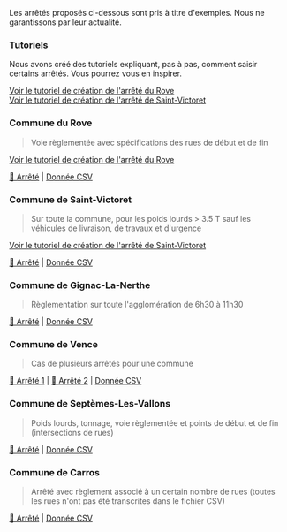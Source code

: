 Les arrêtés proposés ci-dessous sont pris à titre d'exemples. Nous ne garantissons par leur actualité.

### Tutoriels
Nous avons créé des tutoriels expliquant, pas à pas, comment saisir certains arrêtés. Vous pourrez vous en inspirer.

[Voir le tutoriel de création de l'arrêté du Rove](exemples/le-rove.md)  
[Voir le tutoriel de création de l'arrêté de Saint-Victoret](exemples/le-rove.md)

### Commune du Rove
> Voie règlementée avec spécifications des rues de début et de fin  

[Voir le tutoriel de création de l'arrêté du Rove](exemples/le-rove.md)

[📜 Arrêté](examples/le-rove.jpg) | [Donnée CSV](https://github.com/CEREMA/schema-arrete-permanent-circulation/blob/master/exemples/exemple-le-rove-valide.csv)


### Commune de Saint-Victoret
> Sur toute la commune, pour les poids lourds > 3.5 T sauf les véhicules de livraison, de travaux et d'urgence  

[Voir le tutoriel de création de l'arrêté de Saint-Victoret](exemples/le-rove.md)

[📜 Arrêté](examples/st-victoret.png) | [Donnée CSV](https://github.com/CEREMA/schema-arrete-permanent-circulation/blob/master/exemples/exemple-st-victoret-valide.csv)

### Commune de Gignac-La-Nerthe
> Règlementation sur toute l'agglomération de 6h30 à 11h30  

[📜 Arrêté](examples/gignac-la-nerthe.png) | [Donnée CSV](https://github.com/CEREMA/schema-arrete-permanent-circulation/blob/master/exemples/exemple-gignac-valide.csv)


### Commune de Vence
> Cas de plusieurs arrêtés pour une commune  

[📜 Arrêté 1](examples/vence1.png) | [📜 Arrêté 2](examples/vence2.png) | [Donnée CSV](https://github.com/CEREMA/schema-arrete-permanent-circulation/blob/master/exemples/exemple-vence-valide.csv)

### Commune de Septèmes-Les-Vallons
> Poids lourds, tonnage, voie règlementée et points de début et de fin (intersections de rues)   

[📜 Arrêté](examples/septemes-les-vallons.png) | [Donnée CSV](https://github.com/CEREMA/schema-arrete-permanent-circulation/blob/master/exemples/exemple-septemes-valide.csv)

### Commune de Carros
> Arrêté avec règlement associé à un certain nombre de rues (toutes les rues n'ont pas été transcrites dans le fichier CSV) 

[📜 Arrêté](examples/carros.png) | [Donnée CSV](https://github.com/CEREMA/schema-arrete-permanent-circulation/blob/master/examples/exemple-carros-valide.csv)

<!--
### Commune de Fuveau
> Règlementation les jours de marché avec sens uniques de circulation  

[📜 Arrêté](http://www.mairiedefuveau.fr/index.php/documents-a-telecharger/actualites/1937-2018-10-17-arrete-general-de-circulation-dans-le-centre-ville/file) | [Donnée CSV](https://github.com/CEREMA/schema-arrete-permanent-circulation/blob/master/exemples/exemple-fuveau-valide.csv)
-->



